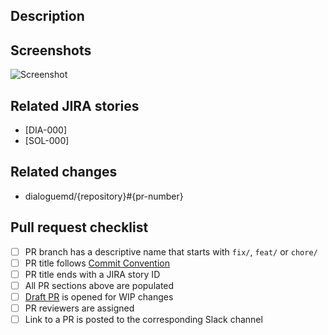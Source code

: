 ## Description
<!-- Describe your changes in detail. -->

## Screenshots
<!-- Put screenshots of the changed being introduced. -->
<!-- You can just drag-n-drop the pictures from you computer here. -->
![Screenshot](https://images-na.ssl-images-amazon.com/images/I/81-yKbVND-L.png)

## Related JIRA stories
<!-- Pull requests should be related to open JIRA stories. -->
<!-- Please put all related JIRA story IDs is square brackets here: -->
- [DIA-000]
- [SOL-000]

## Related changes
<!-- What other PRs this pull request depends on? -->
<!-- Please put references to other PRs here: -->
- dialoguemd/{repository}#{pr-number}

## Pull request checklist

- [ ] PR branch has a descriptive name that starts with `fix/`, `feat/` or `chore/` <!-- `fix/signup-issue`, `feat/email-verification` or `chore/update-ci-script` -->
- [ ] PR title follows [Commit Convention](https://www.notion.so/godialogue/Commit-Convention-84fd9a4c149e48c998d760f1c9176df0) <!-- `feat(lang): add German language` -->
- [ ] PR title ends with a JIRA story ID  <!-- `fix: signup error [DIA-000]` -->
- [ ] All PR sections above are populated <!-- Remove sections if they do not apply -->
- [ ] [Draft PR](https://github.blog/2019-02-14-introducing-draft-pull-requests) is opened for WIP changes <!-- If required -->
- [ ] PR reviewers are assigned <!-- It's better to add whole teams rather than specific people; i.e.: `@dialoguemd/maestro` or `@dialoguemd/s-team` -->
- [ ] Link to a PR is posted to the corresponding Slack channel <!-- This will quickly draw attention to your PR -->
